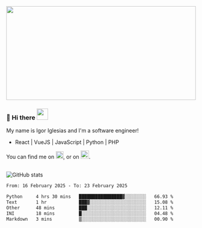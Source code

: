 <img src="https://c.tenor.com/KjVxfRrrncUAAAAd/matrix.gif" width="100%" height="250px">

### 🔭 Hi there <img src="https://raw.githubusercontent.com/MartinHeinz/MartinHeinz/master/wave.gif" width="30px">


My name is Igor Iglesias and I'm a software engineer!
<br>

<ul>
  <li> React | VueJS | JavaScript | Python | PHP </li>
</ul>
You can find me on <a href="https://twitter.com/IgorIglesias5"><img src="https://i.imgur.com/JLLlB5S.png" width="20px"></a>, or on <a href="https://www.linkedin.com/in/igor-iglesias-62478428/"><img src="https://i.imgur.com/PXyIkWx.png" width="22px"></a>.

<br>
<br>

![GitHub stats](https://github-readme-stats.vercel.app/api?username=igoiglesias&show_icons=true&count_private=true&theme=chartreuse-dark&hide_title=true)

<!--START_SECTION:waka-->

```txt
From: 16 February 2025 - To: 23 February 2025

Python     4 hrs 30 mins   ████████████████▓░░░░░░░░   66.93 %
Text       1 hr            ███▓░░░░░░░░░░░░░░░░░░░░░   15.08 %
Other      48 mins         ███░░░░░░░░░░░░░░░░░░░░░░   12.11 %
INI        18 mins         █░░░░░░░░░░░░░░░░░░░░░░░░   04.48 %
Markdown   3 mins          ▒░░░░░░░░░░░░░░░░░░░░░░░░   00.90 %
```

<!--END_SECTION:waka-->
